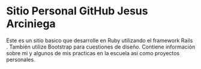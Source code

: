 # Sitio Personal GitHub Jesus Arciniega 
Este es un sitio basico que desarrolle en Ruby utilizando el framework Rails .
También utilize Bootstrap para cuestiones de diseño.
Contiene información sobre mi y algunos de mis practicas en la escuela asi como proyectos personales.
